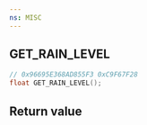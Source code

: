 ```yaml
---
ns: MISC
---
```

## GET_RAIN_LEVEL

```c
// 0x96695E368AD855F3 0xC9F67F28
float GET_RAIN_LEVEL();
```


## Return value
